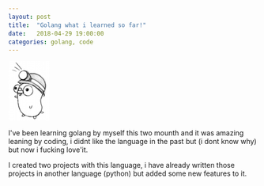 ```yaml
---
layout: post
title:  "Golang what i learned so far!"
date:   2018-04-29 19:00:00
categories: golang, code
---
```


![GoLang Logo](/assets/images/golanglogo.png)

I've been learning golang by myself this two mounth and it was amazing leaning by coding, i didnt like the language in the past but (i dont know why) but now i fucking love'it.

I created two projects with this language, i have already written those projects in another language (python) but added some new features to it.
